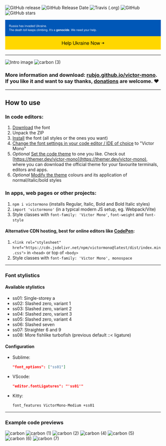 ![GitHub release](https://img.shields.io/github/release/rubjo/victor-mono.svg)
![GitHub Release Date](https://img.shields.io/github/release-date/rubjo/victor-mono.svg)
![Travis (.org)](https://img.shields.io/travis/rubjo/victor-mono.svg?logo=travis)
![GitHub](https://img.shields.io/github/license/rubjo/victor-mono.svg)
![GitHub stars](https://img.shields.io/github/stars/rubjo/victor-mono.svg?style=social)

[![Stand With Ukraine](https://raw.githubusercontent.com/vshymanskyy/StandWithUkraine/main/banner2-direct.svg)](https://vshymanskyy.github.io/StandWithUkraine)
***

![Intro image](https://github.com/rubjo/victor-mono/raw/master/public/twitter.png)
![carbon (3)](https://user-images.githubusercontent.com/42270947/117447088-53e03300-af3d-11eb-84e2-df1713e77019.png)

### More information and download: [rubjo.github.io/victor-mono](https://rubjo.github.io/victor-mono). If you like it and want to say thanks, [donations](https://www.paypal.me/runbjo) are welcome. ❤️

***

## How to use

### In code editors:
1. [Download](https://rubjo.github.io/victor-mono/VictorMonoAll.zip) the font
2. Unpack the ZIP
3. [Install](https://www.google.com/search?q=how+to+install+fonts) the font (all styles or the ones you want)
4. [Change the font settings in your code editor / IDE of choice](https://www.google.com/search?q=how+to+change+font+settings+in+VS+Code) to "Victor Mono"
5. _Optional_ [Set the code theme](https://www.google.com/search?q=how+to+change+theme+in+VS+Code) to one you like.
Check out [https://themer.dev/victor-mono](https://themer.dev/victor-mono), where you can download the official theme for your favourite terminals, editors and apps.
6. _Optional_ [Modify the theme](https://www.google.com/search?q=how+to+modify+themes+in+VS+Code) colours and its application of normal/italic/bold styles

### In apps, web pages or other projects:
1. `npm i victormono` (installs Regular, Italic, Bold and Bold Italic styles)
2. `import 'victormono'` (in a typical modern JS setup, eg. Webpack/Vite)
3. Style classes with `font-family: 'Victor Mono'`, `font-weight` and `font-style`

#### Alternative CDN hosting, best for online editors like [CodePen](https://codepen.io/tomByrer/pen/MWWagVp):
1. `<link rel="stylesheet" href="https://cdn.jsdelivr.net/npm/victormono@latest/dist/index.min.css">` in `<head>` or top of `<body>`
2. Style classes with `font-family: 'Victor Mono', monospace`


***


### Font stylistics

#### Available stylistics
- ss01: Single-storey a
- ss02: Slashed zero, variant 1
- ss03: Slashed zero, variant 2
- ss04: Slashed zero, variant 3
- ss05: Slashed zero, variant 4
- ss06: Slashed seven
- ss07: Straighter 6 and 9
- ss08: More fishlike turbofish (previous default ::< ligature)

#### Configuration

- Sublime:
	```json
	"font_options": ["ss01"]
	```

- VScode:
	```json
	"editor.fontLigatures": "'ss01'"
	```

- Kitty:
	```
	font_features VictorMono-Medium +ss01
	```

***


### Example code previews

![carbon](https://user-images.githubusercontent.com/42270947/117446571-8ccbd800-af3c-11eb-8f34-bd8250e1920b.png)
![carbon (1)](https://user-images.githubusercontent.com/42270947/117447058-46c34400-af3d-11eb-8c2d-007ae5d686cb.png)
![carbon (2)](https://user-images.githubusercontent.com/42270947/117447070-4cb92500-af3d-11eb-9254-4ee5628170c6.png)
![carbon (4)](https://user-images.githubusercontent.com/42270947/117447095-56db2380-af3d-11eb-89fe-2bcb873cd112.png)
![carbon (5)](https://user-images.githubusercontent.com/42270947/117447107-5b074100-af3d-11eb-8101-69fb61e6c402.png)
![carbon (6)](https://user-images.githubusercontent.com/42270947/117447119-5f335e80-af3d-11eb-9952-e745a7ddafac.png)
![carbon (7)](https://user-images.githubusercontent.com/42270947/117447143-6490a900-af3d-11eb-87a5-6d1fe2e7a9ca.png)




